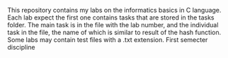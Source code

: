 This repository contains my labs on the informatics basics in C language. Each lab expect the first one contains tasks that are stored in the tasks folder. The main task is in the file with the lab number, and the individual task in the file, the name of which is similar to result of the hash function. Some labs may contain test files with a .txt extension. First semecter discipline
